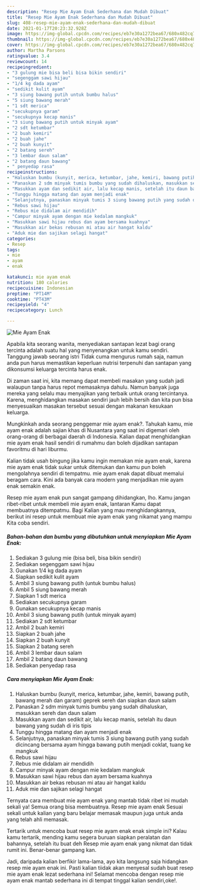 ```yaml
---
description: "Resep Mie Ayam Enak Sederhana dan Mudah Dibuat"
title: "Resep Mie Ayam Enak Sederhana dan Mudah Dibuat"
slug: 408-resep-mie-ayam-enak-sederhana-dan-mudah-dibuat
date: 2021-01-17T20:23:32.928Z
image: https://img-global.cpcdn.com/recipes/eb7e30a1272bea67/680x482cq70/mie-ayam-enak-foto-resep-utama.jpg
thumbnail: https://img-global.cpcdn.com/recipes/eb7e30a1272bea67/680x482cq70/mie-ayam-enak-foto-resep-utama.jpg
cover: https://img-global.cpcdn.com/recipes/eb7e30a1272bea67/680x482cq70/mie-ayam-enak-foto-resep-utama.jpg
author: Martha Parsons
ratingvalue: 3.4
reviewcount: 14
recipeingredient:
- "3 gulung mie bisa beli bisa bikin sendiri"
- "segenggam sawi hijau"
- "1/4 kg dada ayam"
- "sedikit kulit ayam"
- "3 siung bawang putih untuk bumbu halus"
- "5 siung bawang merah"
- "1 sdt merica"
- "secukupnya garam"
- "secukupnya kecap manis"
- "3 siung bawang putih untuk minyak ayam"
- "2 sdt ketumbar"
- "2 buah kemiri"
- "2 buah jahe"
- "2 buah kunyit"
- "2 batang sereh"
- "3 lembar daun salam"
- "2 batang daun bawang"
- " penyedap rasa"
recipeinstructions:
- "Haluskan bumbu (kunyit, merica, ketumbar, jahe, kemiri, bawang putih, bawang merah dan garam) geprek sereh dan siapkan daun salam"
- "Panaskan 2 sdm minyak tumis bumbu yang sudah dihaluskan, masukkan sereh dan daun salam"
- "Masukkan ayam dan sedikit air, lalu kecap manis, setelah itu daun bawang yang sudah di iris tipis"
- "Tunggu hingga matang dan ayam menjadi enak"
- "Selanjutnya, panaskan minyak tumis 3 siung bawang putih yang sudah dicincang bersama ayam hingga bawang putih menjadi coklat, tuang ke mangkuk"
- "Rebus sawi hijau"
- "Rebus mie didalam air mendidih"
- "Campur minyak ayam dengan mie kedalam mangkuk"
- "Masukkan sawi hijau rebus dan ayam bersama kuahnya"
- "Masukkan air bekas rebusan mi atau air hangat kaldu"
- "Aduk mie dan sajikan selagi hangat"
categories:
- Resep
tags:
- mie
- ayam
- enak

katakunci: mie ayam enak 
nutrition: 180 calories
recipecuisine: Indonesian
preptime: "PT14M"
cooktime: "PT43M"
recipeyield: "4"
recipecategory: Lunch

---
```



![Mie Ayam Enak](https://img-global.cpcdn.com/recipes/eb7e30a1272bea67/680x482cq70/mie-ayam-enak-foto-resep-utama.jpg)

Apabila kita seorang wanita, menyediakan santapan lezat bagi orang tercinta adalah suatu hal yang menyenangkan untuk kamu sendiri. Tanggung jawab seorang istri Tidak cuma mengurus rumah saja, namun anda pun harus memastikan keperluan nutrisi terpenuhi dan santapan yang dikonsumsi keluarga tercinta harus enak.

Di zaman  saat ini, kita memang dapat membeli masakan yang sudah jadi walaupun tanpa harus repot memasaknya dahulu. Namun banyak juga mereka yang selalu mau menyajikan yang terbaik untuk orang tercintanya. Karena, menghidangkan masakan sendiri jauh lebih bersih dan kita pun bisa menyesuaikan masakan tersebut sesuai dengan makanan kesukaan keluarga. 



Mungkinkah anda seorang penggemar mie ayam enak?. Tahukah kamu, mie ayam enak adalah sajian khas di Nusantara yang saat ini digemari oleh orang-orang di berbagai daerah di Indonesia. Kalian dapat menghidangkan mie ayam enak hasil sendiri di rumahmu dan boleh dijadikan santapan favoritmu di hari liburmu.

Kalian tidak usah bingung jika kamu ingin memakan mie ayam enak, karena mie ayam enak tidak sukar untuk ditemukan dan kamu pun boleh mengolahnya sendiri di tempatmu. mie ayam enak dapat dibuat memalui beragam cara. Kini ada banyak cara modern yang menjadikan mie ayam enak semakin enak.

Resep mie ayam enak pun sangat gampang dihidangkan, lho. Kamu jangan ribet-ribet untuk membeli mie ayam enak, lantaran Kamu dapat membuatnya ditempatmu. Bagi Kalian yang mau menghidangkannya, berikut ini resep untuk membuat mie ayam enak yang nikamat yang mampu Kita coba sendiri.

<!--inarticleads1-->

##### Bahan-bahan dan bumbu yang dibutuhkan untuk menyiapkan Mie Ayam Enak:

1. Sediakan 3 gulung mie (bisa beli, bisa bikin sendiri)
1. Sediakan segenggam sawi hijau
1. Gunakan 1/4 kg dada ayam
1. Siapkan sedikit kulit ayam
1. Ambil 3 siung bawang putih (untuk bumbu halus)
1. Ambil 5 siung bawang merah
1. Siapkan 1 sdt merica
1. Sediakan secukupnya garam
1. Gunakan secukupnya kecap manis
1. Ambil 3 siung bawang putih (untuk minyak ayam)
1. Sediakan 2 sdt ketumbar
1. Ambil 2 buah kemiri
1. Siapkan 2 buah jahe
1. Siapkan 2 buah kunyit
1. Siapkan 2 batang sereh
1. Ambil 3 lembar daun salam
1. Ambil 2 batang daun bawang
1. Sediakan  penyedap rasa




<!--inarticleads2-->

##### Cara menyiapkan Mie Ayam Enak:

1. Haluskan bumbu (kunyit, merica, ketumbar, jahe, kemiri, bawang putih, bawang merah dan garam) geprek sereh dan siapkan daun salam
1. Panaskan 2 sdm minyak tumis bumbu yang sudah dihaluskan, masukkan sereh dan daun salam
1. Masukkan ayam dan sedikit air, lalu kecap manis, setelah itu daun bawang yang sudah di iris tipis
1. Tunggu hingga matang dan ayam menjadi enak
1. Selanjutnya, panaskan minyak tumis 3 siung bawang putih yang sudah dicincang bersama ayam hingga bawang putih menjadi coklat, tuang ke mangkuk
1. Rebus sawi hijau
1. Rebus mie didalam air mendidih
1. Campur minyak ayam dengan mie kedalam mangkuk
1. Masukkan sawi hijau rebus dan ayam bersama kuahnya
1. Masukkan air bekas rebusan mi atau air hangat kaldu
1. Aduk mie dan sajikan selagi hangat




Ternyata cara membuat mie ayam enak yang mantab tidak ribet ini mudah sekali ya! Semua orang bisa membuatnya. Resep mie ayam enak Sesuai sekali untuk kalian yang baru belajar memasak maupun juga untuk anda yang telah ahli memasak.

Tertarik untuk mencoba buat resep mie ayam enak enak simple ini? Kalau kamu tertarik, mending kamu segera buruan siapkan peralatan dan bahannya, setelah itu buat deh Resep mie ayam enak yang nikmat dan tidak rumit ini. Benar-benar gampang kan. 

Jadi, daripada kalian berfikir lama-lama, ayo kita langsung saja hidangkan resep mie ayam enak ini. Pasti kalian tiidak akan menyesal sudah buat resep mie ayam enak lezat sederhana ini! Selamat mencoba dengan resep mie ayam enak mantab sederhana ini di tempat tinggal kalian sendiri,oke!.

